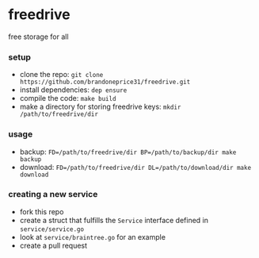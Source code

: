 # freedrive
free storage for all

### setup
- clone the repo: `git clone https://github.com/brandoneprice31/freedrive.git`
- install dependencies: `dep ensure`
- compile the code: `make build`
- make a directory for storing freedrive keys: `mkdir /path/to/freedrive/dir`

### usage
- backup: `FD=/path/to/freedrive/dir BP=/path/to/backup/dir make backup`
- download: `FD=/path/to/freedrive/dir DL=/path/to/download/dir make download`

### creating a new service
- fork this repo
- create a struct that fulfills the `Service` interface defined in `service/service.go`
- look at `service/braintree.go` for an example
- create a pull request
